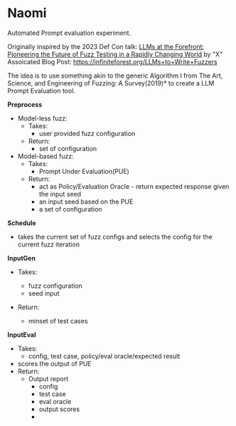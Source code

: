 # Naomi
Automated Prompt evaluation experiment.

Originally inspired by the 2023 Def Con talk:
[LLMs at the Forefront: Pioneering the Future of Fuzz Testing in a Rapidly Changing World](https://forum.defcon.org/node/245769) 
by "X"
Assoicated Blog Post: https://infiniteforest.org/LLMs+to+Write+Fuzzers


The idea is to use something akin to the generic Algorithm I from The Art, Science, and Engineering of Fuzzing: 
A Survey(2019)* to create a LLM Prompt Evaluation tool.  

**Preprocess** 
- Model-less fuzz:
  - Takes: 
    - user provided fuzz configuration
  - Return:
    - set of configuration
- Model-based fuzz:
  - Takes:
    - Prompt Under Evaluation(PUE)
  - Return: 
      - act as Policy/Evaluation Oracle - return expected response given the input seed
      - an input seed based on the PUE
      - a set of configuration
  
    
**Schedule**
- takes the current set of fuzz configs and selects the config for the current fuzz iteration

**InputGen**
- Takes:
  - fuzz configuration
  - seed input

- Return:
  - minset of test cases

**InputEval**
- Takes:
  - config, test case, policy/eval oracle/expected result
- scores the output of PUE
- Return:
  - Output report
    - config
    - test case
    - eval oracle
    - output scores
    - 

